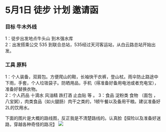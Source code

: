 # 5月1日 徒步 计划 邀请函

### 目标 牛木外线   
1：徒步出发地点牛头山 到木强水库    
2：出发搭乘公交 535 到联合总站，535经过天河客运站，从白云路总站开始出发。    

### 工具 原料  
1：个人装备，双肩包。方便爬山的鞋，长袖快干衣裤，登山杖。雨伞防止路途中下雨，手套，个人垃圾袋子。防晒用品，手机（得准备好备用电池或者充电宝），准备好替换衣物。  
2：个人药品 十滴水 风油精 跌打酒 止血贴 等 。
3：食品 淀粉类 食物 （面包 ，八宝粥），肉类食品（如火腿肠）肉干之类的，1顿午餐以及备用干粮。建议准备好2L的饮用水。  

下面的图片是大概的路线图，反正我是不清楚路线的。认真脸【探险以及准备好迷路，穿越各种奇怪的路况】
<img src="http://e.hiphotos.baidu.com/exp/w=200/sign=92e1f0803e6d55fbc5c671265d234f40/3b87e950352ac65ca44efa2df8f2b21193138a21.jpg">